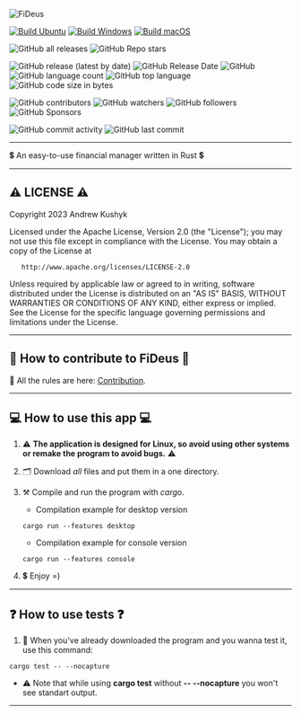![FiDeus](https://github.com/git-user-cpp/fideus/assets/61907955/c2870b6a-ad23-45a1-9657-046d6261491d)



[![Build Ubuntu](https://github.com/git-user-cpp/finance_manager/actions/workflows/CI_Ubuntu.yml/badge.svg?branch=main)](https://github.com/git-user-cpp/finance_manager/actions/workflows/CI_Ubuntu.yml)
[![Build Windows](https://github.com/git-user-cpp/finance_manager/actions/workflows/CI_Windows.yml/badge.svg?branch=main)](https://github.com/git-user-cpp/finance_manager/actions/workflows/CI_Windows.yml)
[![Build macOS](https://github.com/git-user-cpp/finance_manager/actions/workflows/CI_macOS.yml/badge.svg?branch=main)](https://github.com/git-user-cpp/finance_manager/actions/workflows/CI_macOS.yml)

![GitHub all releases](https://img.shields.io/github/downloads/git-user-cpp/finance_manager/total?color=00FF00&label=Downloads&logo=GitHub&logoColor=00FF00&style=plastic)
![GitHub Repo stars](https://img.shields.io/github/stars/git-user-cpp/finance_manager?color=FFFF00&label=Stars&logo=GitHub&logoColor=FFFF00&style=plastic)

![GitHub release (latest by date)](https://img.shields.io/github/v/release/git-user-cpp/finance_manager?color=ff0000&label=Release&logo=GitHub&logoColor=ff0000&style=plastic)
![GitHub Release Date](https://img.shields.io/github/release-date/git-user-cpp/finance_manager?color=ff4500&label=Release%20date&logo=GitHub&logoColor=ff4500&style=plastic)
![GitHub](https://img.shields.io/github/license/git-user-cpp/finance_manager?color=FFD700&label=License&logo=GitHub&logoColor=FFD700&style=plastic)
![GitHub language count](https://img.shields.io/github/languages/count/git-user-cpp/finance_manager?color=7FFFD4&label=Languages&logo=GitHub&logoColor=7FFFD4&style=plastic)
![GitHub top language](https://img.shields.io/github/languages/top/git-user-cpp/finance_manager?color=red&label=Rust&logo=GitHub&logoColor=red&style=plastic)
![GitHub code size in bytes](https://img.shields.io/github/languages/code-size/git-user-cpp/finance_manager?color=00BFFF&label=Code%20size&logo=GitHub&logoColor=00BFFF&style=plastic)

![GitHub contributors](https://img.shields.io/github/contributors-anon/git-user-cpp/finance_manager?color=ff0000&label=Contributors&logo=GitHub&logoColor=ff0000&style=plastic)
![GitHub watchers](https://img.shields.io/github/watchers/git-user-cpp/finance_manager?color=DC143C&label=Watchers&logo=GitHub&logoColor=DC143C&style=plastic)
![GitHub followers](https://img.shields.io/github/followers/git-user-cpp?color=7FFF00&label=Followers&logo=GitHub&logoColor=7FFF00&style=plastic)
![GitHub Sponsors](https://img.shields.io/github/sponsors/git-user-cpp?color=00FFFF&label=Sponsors&logo=GitHub&logoColor=00FFFF&style=plastic)

![GitHub commit activity](https://img.shields.io/github/commit-activity/y/git-user-cpp/finance_manager?color=98FB98&label=Commit%20activity&logo=GitHub&logoColor=98FB98&style=plastic)
![GitHub last commit](https://img.shields.io/github/last-commit/git-user-cpp/finance_manager?color=98FB98&label=Last%20commit&logo=GitHub&logoColor=98FB98&style=plastic)

---

:heavy_dollar_sign: An easy-to-use financial manager written in Rust :heavy_dollar_sign:

---

## ⚠️ LICENSE ⚠️

Copyright 2023 Andrew Kushyk

Licensed under the Apache License, Version 2.0 (the "License");
you may not use this file except in compliance with the License.
You may obtain a copy of the License at

       http://www.apache.org/licenses/LICENSE-2.0

Unless required by applicable law or agreed to in writing, software
distributed under the License is distributed on an "AS IS" BASIS,
WITHOUT WARRANTIES OR CONDITIONS OF ANY KIND, either express or implied.
See the License for the specific language governing permissions and
limitations under the License.

---

## 🤝 How to contribute to FiDeus 🤝

📘 All the rules are here: [Contribution](https://github.com/git-user-cpp/fideus/blob/main/CONTRIBUTING.md).

---

## 💻 How to use this app 💻

1) ⚠️ **The application is designed for Linux, so avoid using other systems or remake the program to avoid bugs.** ⚠️

2) 🗂️ Download *all* files and put them in a one directory.

3) ⚒️ Compile and run the program with *cargo*.
    - Compilation example for desktop version
    ```
    cargo run --features desktop
    ```
    - Compilation example for console version
    ```
    cargo run --features console
    ```
4) :heavy_dollar_sign: Enjoy =)

---

## :question: How to use tests :question:

1) :small_red_triangle: When you've already downloaded the program and you wanna test it, use this command:

```
cargo test -- --nocapture
```

- ⚠️ Note that while using **cargo test** without **-- --nocapture** you won't see standart output.

---
